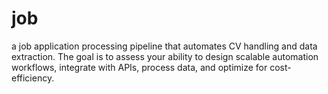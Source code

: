 # job
a job application processing pipeline that automates CV handling and data extraction. The goal is to assess your ability to design scalable automation workflows, integrate with APIs, process data, and optimize for cost-efficiency.
